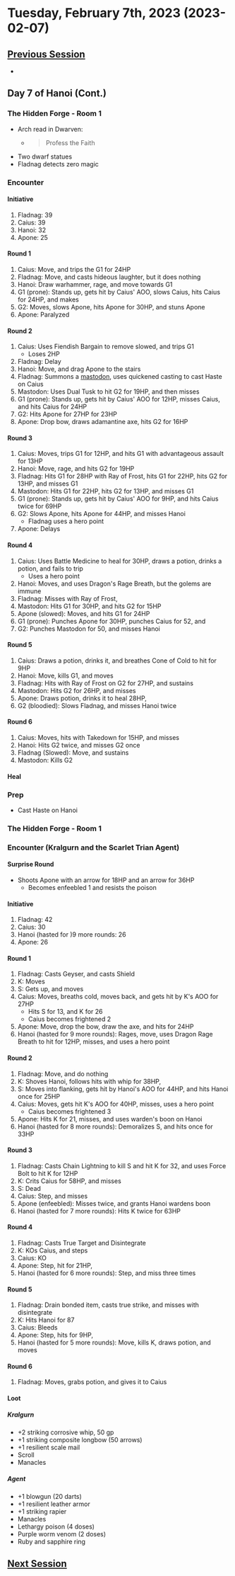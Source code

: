 # Tuesday, February 7th, 2023 (2023-02-07)

## [Previous Session](./2023-01-31.md)

- 

## Day 7 of Hanoi (Cont.)

### The Hidden Forge - Room 1

- Arch read in Dwarven:
   - >Profess the Faith
- Two dwarf statues 
- Fladnag detects zero magic

### Encounter 

#### Initiative

1. Fladnag: 39
1. Caius: 39
1. Hanoi: 32
1. Apone: 25

#### Round 1

1. Caius: Move, and trips the G1 for 24HP
1. Fladnag: Move, and casts hideous laughter, but it does nothing
1. Hanoi: Draw warhammer, rage, and move towards G1
1. G1 (prone): Stands up, gets hit by Caius' AOO, slows Caius, hits Caius for 24HP, and makes 
1. G2: Moves, slows Apone, hits Apone for 30HP, and stuns Apone
1. Apone: Paralyzed

#### Round 2

1. Caius: Uses Fiendish Bargain to remove slowed, and trips G1
   - Loses 2HP
1. Fladnag: Delay
1. Hanoi: Move, and drag Apone to the stairs
1. Fladnag: Summons a [mastodon](https://2e.aonprd.com/Monsters.aspx?ID=668), uses quickened casting to cast Haste on Caius
1. Mastodon: Uses Dual Tusk to hit G2 for 19HP, and then misses
1. G1 (prone): Stands up, gets hit by Caius' AOO for 12HP, misses Caius, and hits Caius for 24HP
1. G2: Hits Apone for 27HP for 23HP
1. Apone: Drop bow, draws adamantine axe, hits G2 for 16HP

#### Round 3

1. Caius: Moves, trips G1 for 12HP, and hits G1 with advantageous assault for 13HP
1. Hanoi: Move, rage, and hits G2 for 19HP
1. Fladnag: Hits G1 for 28HP with Ray of Frost, hits G1 for 22HP, hits G2 for 13HP, and misses G1
1. Mastodon: Hits G1 for 22HP, hits G2 for 13HP, and misses G1
1. G1 (prone): Stands up, gets hit by Caius' AOO for 9HP, and hits Caius twice for 69HP
1. G2: Slows Apone, hits Apone for 44HP, and misses Hanoi
   - Fladnag uses a hero point
1. Apone: Delays

#### Round 4

1. Caius: Uses Battle Medicine to heal for 30HP, draws a potion, drinks a potion, and fails to trip
   - Uses a hero point
1. Hanoi: Moves, and uses Dragon's Rage Breath, but the golems are immune
1. Fladnag: Misses with Ray of Frost, 
1. Mastodon: Hits G1 for 30HP, and hits G2 for 15HP
1. Apone (slowed): Moves, and hits G1 for 24HP
1. G1 (prone): Punches Apone for 30HP, punches Caius for 52, and
1. G2: Punches Mastodon for 50, and misses Hanoi


#### Round 5

1. Caius: Draws a potion, drinks it, and breathes Cone of Cold to hit for 9HP
1. Hanoi: Move, kills G1, and moves
1. Fladnag: Hits with Ray of Frost on G2 for 27HP, and sustains
1. Mastodon: Hits G2 for 26HP, and misses
1. Apone: Draws potion, drinks it to heal 28HP, 
1. G2 (bloodied): Slows Fladnag, and misses Hanoi twice

#### Round 6

1. Caius: Moves, hits with Takedown for 15HP, and misses
1. Hanoi: Hits G2 twice, and misses G2 once
1. Fladnag (Slowed): Move, and sustains
1. Mastodon: Kills G2

#### Heal 

### Prep

- Cast Haste on Hanoi

### The Hidden Forge - Room 1

### Encounter (Kralgurn and the Scarlet Trian Agent)

#### Surprise Round

- Shoots Apone with an arrow for 18HP and an arrow for 36HP
   - Becomes enfeebled 1 and resists the poison

#### Initiative

1. Fladnag: 42
1. Caius: 30
1. Hanoi (hasted for )9 more rounds: 26
1. Apone: 26

#### Round 1

1. Fladnag: Casts Geyser, and casts Shield
1. K: Moves
1. S: Gets up, and moves
1. Caius: Moves, breaths cold, moves back, and gets hit by K's AOO for 27HP
   - Hits S for 13, and K for 26
   - Caius becomes frightened 2
1. Apone: Move, drop the bow, draw the axe, and hits for 24HP
1. Hanoi (hasted for 9 more rounds): Rages, move, uses Dragon Rage Breath to hit for 12HP, misses, and uses a hero point

#### Round 2

1. Fladnag: Move, and do nothing
1. K: Shoves Hanoi, follows hits with whip for 38HP, 
1. S: Moves into flanking, gets hit by Hanoi's AOO for 44HP, and hits Hanoi once for 25HP
1. Caius: Moves, gets hit K's AOO for 40HP, misses, uses a hero point
   - Caius becomes frightened 3
1. Apone: Hits K for 21, misses, and uses warden's boon on Hanoi
1. Hanoi (hasted for 8 more rounds): Demoralizes S, and hits once for 33HP

#### Round 3

1. Fladnag: Casts Chain Lightning to kill S and hit K for 32, and uses Force Bolt to hit K for 12HP
1. K: Crits Caius for 58HP, and misses
1. S: Dead
1. Caius: Step, and misses
1. Apone (enfeebled): Misses twice, and grants Hanoi wardens boon
1. Hanoi (hasted for 7 more rounds): Hits K twice for 63HP

#### Round 4

1. Fladnag: Casts True Target and Disintegrate
1. K: KOs Caius, and steps
1. Caius: KO
1. Apone: Step, hit for 21HP, 
1. Hanoi (hasted for 6 more rounds): Step, and miss three times

#### Round 5

1. Fladnag: Drain bonded item, casts true strike, and misses with disintegrate
1. K: Hits Hanoi for 87
1. Caius: Bleeds
1. Apone: Step, hits for 9HP, 
1. Hanoi (hasted for 5 more rounds): Move, kills K, draws potion, and moves

#### Round 6

1. Fladnag: Moves, grabs potion, and gives it to Caius

#### Loot

##### Kralgurn

- +2 striking corrosive whip, 50 gp
- +1 striking composite longbow (50 arrows)
- +1 resilient scale mail
- Scroll
- Manacles

##### Agent

- +1 blowgun (20 darts)
- +1 resilient leather armor
- +1 striking rapier
- Manacles
- Lethargy poison (4 doses)
- Purple worm venom (2 doses)
- Ruby and sapphire ring

## [Next Session](./2022-02-28.md)
